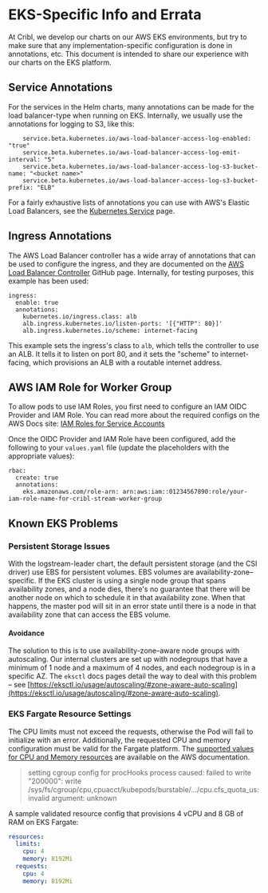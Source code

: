 # EKS-Specific Info and Errata

At Cribl, we develop our charts on our AWS EKS environments, but try to make sure that any implementation-specific configuration is done in annotations, etc. This document is intended to share our experience with our charts on the EKS platform. 

## Service Annotations

For the services in the Helm charts, many annotations can be made for the load balancer-type when running on EKS. Internally, we usually use the annotations for logging to S3, like this:

```
    service.beta.kubernetes.io/aws-load-balancer-access-log-enabled: "true"
    service.beta.kubernetes.io/aws-load-balancer-access-log-emit-interval: "5"
    service.beta.kubernetes.io/aws-load-balancer-access-log-s3-bucket-name: "<bucket name>"
    service.beta.kubernetes.io/aws-load-balancer-access-log-s3-bucket-prefix: "ELB"
```

For a fairly exhaustive lists of annotations you can use with AWS's Elastic Load Balancers, see the [Kubernetes Service](https://kubernetes.io/docs/concepts/services-networking/service/) page.

## Ingress Annotations

The AWS Load Balancer controller has a wide array of annotations that can be used to configure the ingress, and they are documented on the [AWS Load Balancer Controller](https://github.com/kubernetes-sigs/aws-load-balancer-controller/blob/main/docs/guide/ingress/annotations.md#actions) GitHub page. Internally, for testing purposes, this example has been used:

```
ingress:
  enable: true
  annotations:
    kubernetes.io/ingress.class: alb
    alb.ingress.kubernetes.io/listen-ports: '[{"HTTP": 80}]'
    alb.ingress.kubernetes.io/scheme: internet-facing
```

This example sets the ingress's class to `alb`, which tells the controller to use an ALB. It tells it to listen on port 80, and it sets the "scheme" to internet-facing, which provisions an ALB with a routable internet address.

## AWS IAM Role for Worker Group

To allow pods to use IAM Roles, you first need to configure an IAM OIDC Provider and IAM Role. You can read more about the required configs on the AWS Docs site: [IAM Roles for Service Accounts](https://docs.aws.amazon.com/eks/latest/userguide/iam-roles-for-service-accounts.html)

Once the OIDC Provider and IAM Role have been configured, add the following to your `values.yaml` file (update the placeholders with the appropriate values):

```
rbac:
  create: true
  annotations:
    eks.amazonaws.com/role-arn: arn:aws:iam::01234567890:role/your-iam-role-name-for-cribl-stream-worker-group
```

## Known EKS Problems

### Persistent Storage Issues

With the logstream-leader chart, the default persistent storage (and the CSI driver) use EBS for persistent volumes. EBS volumes are availability-zone–specific. If the EKS cluster is using a single node group that spans availability zones, and a node dies, there's no guarantee that there will be another node on which to schedule it in that availability zone. When that happens, the master pod will sit in an error state until there is a node in that availability zone that can access the EBS volume.

#### Avoidance

The solution to this is to use availability-zone–aware node groups with autoscaling. Our internal clusters are set up with nodegroups that have a minimum of 1 node and a maximum of 4 nodes, and each nodegroup is in a specific AZ. The `eksctl` docs pages detail the way to deal with this problem – see [https://eksctl.io/usage/autoscaling/#zone-aware-auto-scaling](https://eksctl.io/usage/autoscaling/#zone-aware-auto-scaling). 

### EKS Fargate Resource Settings

The CPU limits must not exceed the requests, otherwise the Pod will fail to initialize with an error. Additionally, the requested CPU and memory configuration must be valid for the Fargate platform. The [supported values for CPU and Memory resources](https://docs.aws.amazon.com/AmazonECS/latest/developerguide/task-cpu-memory-error.html) are available on the AWS documentation.

> setting cgroup config for procHooks process caused: failed to write "200000": write /sys/fs/cgroup/cpu,cpuacct/kubepods/burstable/.../cpu.cfs_quota_us: invalid argument: unknown

A sample validated resource config that provisions 4 vCPU and 8 GB of RAM on EKS Fargate:

```yaml
resources:
  limits:
    cpu: 4
    memory: 8192Mi
  requests:
    cpu: 4
    memory: 8192Mi
```
